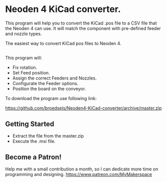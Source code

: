 # Neoden 4 KiCad converter.

This program will help you to convert the KiCad .pos file to a CSV file that the Neoden 4 can use.
It will match the component with pre-defined feeder and nozzle types.

The easiest way to convert KiCad pos files to Neoden 4.

##
This program will:

- Fix rotation.
- Set Feed position.
- Assign the correct Feeders and Nozzles.
- Configurate the Feeder options.
- Position the board on the conveyor.

To download the program use following link:

https://github.com/broedsels/Neoden4-KiCad-converter/archive/master.zip

## Getting Started

* Extract the file from the master.zip
* Execute the .msi file.

## Become a Patron!
Help me with a small contribution a month, so I can dedicate more time on programming and designing.
https://www.patreon.com/MyMakerspace
